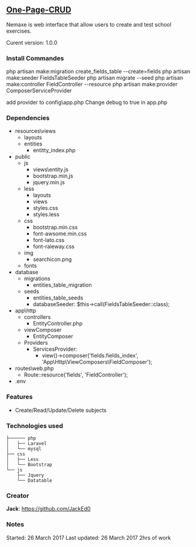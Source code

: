 ## [One-Page-CRUD](https://github.com/JackEd0/one-page-crud)

Nemaxe is web interface that allow users to create and test school exercises.

Curent version: 1.0.0

### Install Commandes

php artisan make:migration create_fields_table --create=fields
php artisan make:seeder FieldsTableSeeder
php artisan migrate --seed
php artisan make:controller FieldController --resource
php artisan make:provider ComposerServiceProvider

add provider to config\app.php
Change debug to true in app.php

### Dependencies

 - resources\views
	 - layouts
	 - entities
		 - entitty_index.php
 - public
	 - js
		 - views\entity.js
		 - bootstrap.min,js
		 - jquery.min.js
	 - less
		 - layouts
		 - views
		 - styles.css
		 - styles.less
	 - css
		 - bootstrap.min.css
		 - font-awsome.min.css
		 - font-lato.css
		 - font-raleway.css
	 - img
		 - searchicon.png
	 - fonts
 - database
	 - migrations
		 - entities_table_migration
	 - seeds
		 - entities_table_seeds
		 - databaseSeeder: $this->call(FieldsTableSeeder::class);
 - app\http
	 - controllers
		 - EntityController.php
	 - viewComposer
		 - EntityComposer
	 - Providers
		 - ServicesProvider:
			 - view()->composer('fields.fields_index', 'App\Http\ViewComposers\FieldComposer');
 - routes\web.php
	 - Route::resource('fields', 'FieldController');
 - .env

### Features

 - Create/Read/Update/Delete subjects

### Technologies used

```
├────── php
│   ├── Laravel
│   └── mysql
├── css
│   ├── Less
│   └── Bootstrap
└── js
    ├── Jquery
    └── Datatable
```

### Creator

**Jack**: <https://github.com/JackEd0>

### Notes

Started: 26 March 2017
Last updated: 26 March 2017
2hrs of work
